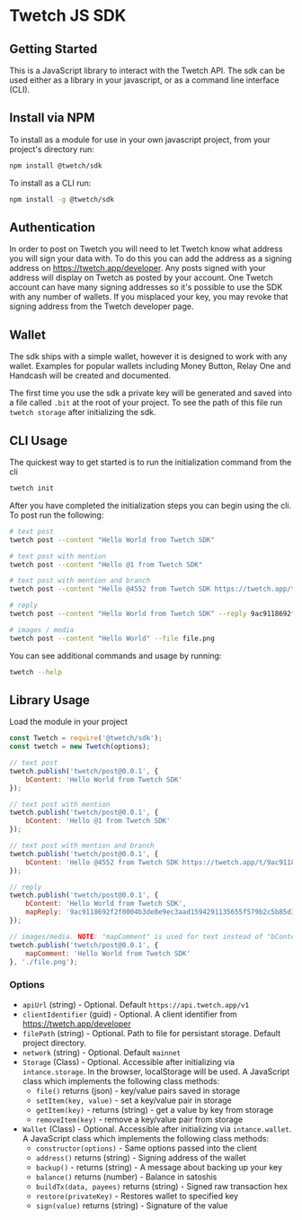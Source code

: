 # Twetch JS SDK

## Getting Started

This is a JavaScript library to interact with the Twetch API.
The sdk can be used either as a library in your javascript, or as a command line interface (CLI).

## Install via NPM

To install as a module for use in your own javascript project, from your project's directory run:

```bash
npm install @twetch/sdk
```

To install as a CLI run:

```bash
npm install -g @twetch/sdk
```

## Authentication

In order to post on Twetch you will need to let Twetch know what address you will sign your data with.
To do this you can add the address as a signing address on https://twetch.app/developer.
Any posts signed with your address will display on Twetch as posted by your account. One Twetch account can have
many signing addresses so it's possible to use the SDK with any number of wallets. If you misplaced your key,
you may revoke that signing address from the Twetch developer page.

## Wallet

The sdk ships with a simple wallet, however it is designed to work with any wallet.
Examples for popular wallets including Money Button, Relay One and Handcash will be created and documented.

The first time you use the sdk a private key will be generated and saved into a file called `.bit` at the root of your project.
To see the path of this file run `twetch storage` after initializing the sdk.

## CLI Usage

The quickest way to get started is to run the initialization command from the cli

```bash
twetch init
```

After you have completed the initialization steps you can begin using the cli. To post run the following:

```bash
# text post
twetch post --content "Hello World from Twetch SDK"

# text post with mention
twetch post --content "Hello @1 from Twetch SDK"

# text post with mention and branch 
twetch post --content "Hello @4552 from Twetch SDK https://twetch.app/t/9ac9118692f2f0004b3de8e9ec3aad1594291135655f579b2c5b85d364edf255"

# reply
twetch post --content "Hello World from Twetch SDK" --reply 9ac9118692f2f0004b3de8e9ec3aad1594291135655f579b2c5b85d364edf255

# images / media
twetch post --content "Hello World" --file file.png 
```

You can see additional commands and usage by running:

```bash
twetch --help
```

## Library Usage

Load the module in your project

```javascript
const Twetch = require('@twetch/sdk');
const twetch = new Twetch(options);

// text post
twetch.publish('twetch/post@0.0.1', {
	bContent: 'Hello World from Twetch SDK'
});

// text post with mention
twetch.publish('twetch/post@0.0.1', {
	bContent: 'Hello @1 from Twetch SDK'
});

// text post with mention and branch 
twetch.publish('twetch/post@0.0.1', {
	bContent: 'Hello @4552 from Twetch SDK https://twetch.app/t/9ac9118692f2f0004b3de8e9ec3aad1594291135655f579b2c5b85d364edf255'
});

// reply
twetch.publish('twetch/post@0.0.1', {
	bContent: 'Hello World from Twetch SDK',
	mapReply: '9ac9118692f2f0004b3de8e9ec3aad1594291135655f579b2c5b85d364edf255'
});

// images/media. NOTE: "mapComment" is used for text instead of "bContent" when posting images/media
twetch.publish('twetch/post@0.0.1', {
	mapComment: 'Hello World from Twetch SDK'
}, './file.png');
```

### Options

- `apiUrl` (string) - Optional. Default `https://api.twetch.app/v1`
- `clientIdentifier` (guid) - Optional. A client identifier from https://twetch.app/developer
- `filePath` (string) - Optional. Path to file for persistant storage. Default project directory.
- `network` (string) - Optional. Default `mainnet`
- `Storage` (Class) - Optional. Accessible after initializing via `intance.storage`. In the browser, localStorage will be used. A JavaScript class which implements the following class methods:
	- `file()` returns (json) - key/value pairs saved in storage
	- `setItem(key, value)` - set a key/value pair in storage
	- `getItem(key)` - returns (string) - get a value by key from storage
	- `removeItem(key)` - remove a key/value pair from storage
- `Wallet` (Class) - Optional. Accessible after initializing via `intance.wallet`. A JavaScript class which implements the following class methods:
	- `constructor(options)` - Same options passed into the client
	- `address()` returns (string) - Signing address of the wallet
	- `backup()` - returns (string) - A message about backing up your key
	- `balance()` returns (number) - Balance in satoshis
	- `buildTx(data, payees)` returns (string) - Signed raw transaction hex
	- `restore(privateKey)` - Restores wallet to specified key
	- `sign(value)` returns (string) - Signature of the value
